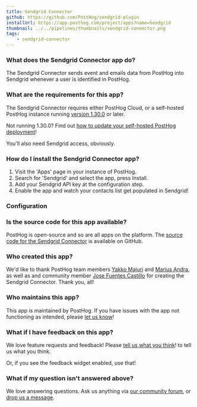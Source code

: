 ```yaml
---
title: Sendgrid Connector
github: https://github.com/PostHog/sendgrid-plugin
installUrl: https://app.posthog.com/project/apps?name=Sendgrid
thumbnail: ../../pipelines/thumbnails/sendgrid-connector.png
tags:
    - sendgrid-connector
---
```


### What does the Sendgrid Connector app do?

The Sendgrid Connector sends event and emails data from PostHog into Sendgrid whenever a user is identified in PostHog.

### What are the requirements for this app?

The Sendgrid Connector requires either PostHog Cloud, or a self-hosted PostHog instance running [version 1.30.0](https://posthog.com/blog/the-posthog-array-1-30-0) or later.

Not running 1.30.0? Find out [how to update your self-hosted PostHog deployment](https://posthog.com/docs/runbook/upgrading-posthog)!

You'll also need Sendgrid access, obviously.

### How do I install the Sendgrid Connector app?

1. Visit the 'Apps' page in your instance of PostHog.
2. Search for 'Sendgrid' and select the app, press Install.
3. Add your Sendgrid API key at the configuration step.
4. Enable the app and watch your contacts list get populated in Sendgrid!

### Configuration

<AppParameters />

### Is the source code for this app available?

PostHog is open-source and so are all apps on the platform. The [source code for the Sendgrid Connector](https://github.com/PostHog/sendgrid-plugin) is available on GitHub.

### Who created this app?

We'd like to thank PostHog team members [Yakko Majuri](https://github.com/yakkomajuri) and [Marius Andra](https://github.com/mariusandra), as well as and community member [Jose Fuentes Castillo](https://github.com/j-fuentesg) for creating the Sendgrid Connector. Thank you, all!

### Who maintains this app?

This app is maintained by PostHog. If you have issues with the app not functioning as intended, please [let us know](http://app.posthog.com/home#supportModal)!

### What if I have feedback on this app?

We love feature requests and feedback! Please [tell us what you think](http://app.posthog.com/home#supportModal)! to tell us what you think.

Or, if you see the feedback widget enabled, use that!

### What if my question isn't answered above?

We love answering questions. Ask us anything via [our community forum](/questions), or [drop us a message](http://app.posthog.com/home#supportModal). 

